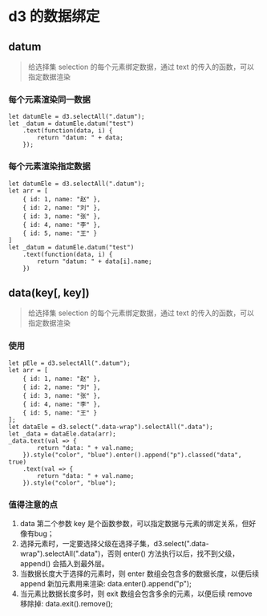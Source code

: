 # d3 的数据绑定
## datum
> 给选择集 selection 的每个元素绑定数据，通过 text 的传入的函数，可以指定数据渲染

### 每个元素渲染同一数据

```
let datumEle = d3.selectAll(".datum");
let _datum = datumEle.datum("test")
    .text(function(data, i) {
        return "datum: " + data;
    });
```

### 每个元素渲染指定数据

```
let datumEle = d3.selectAll(".datum");
let arr = [
    { id: 1, name: "赵" },
    { id: 2, name: "刘" },
    { id: 3, name: "张" },
    { id: 4, name: "李" },
    { id: 5, name: "王" }
]
let _datum = datumEle.datum("test")
    .text(function(data, i) {
        return "datum: " + data[i].name;
    })
```

## data(key[, key])
> 给选择集 selection 的每个元素绑定数据，通过 text 的传入的函数，可以指定数据渲染

### 使用

```
let pEle = d3.selectAll(".datum");
let arr = [
    { id: 1, name: "赵" },
    { id: 2, name: "刘" },
    { id: 3, name: "张" },
    { id: 4, name: "李" },
    { id: 5, name: "王" }
];
let dataEle = d3.select(".data-wrap").selectAll(".data");
let _data = dataEle.data(arr);
_data.text(val => {
        return "data: " + val.name;
    }).style("color", "blue").enter().append("p").classed("data", true)
    .text(val => {
        return "data: " + val.name;
    }).style("color", "blue");
```

### 值得注意的点
1. data 第二个参数 key 是个函数参数，可以指定数据与元素的绑定关系，但好像有bug；
2. 选择元素时，一定要选择父级在选择子集，d3.select(".data-wrap").selectAll(".data")，否则 enter() 方法执行以后，找不到父级，append() 会插入到最外层。
3. 当数据长度大于选择的元素时，则 enter 数组会包含多的数据长度，以便后续 append 新加元素用来渲染: data.enter().append("p");
4. 当元素比数据长度多时，则 exit 数组会包含多余的元素，以便后续 remove 移除掉: data.exit().remove();